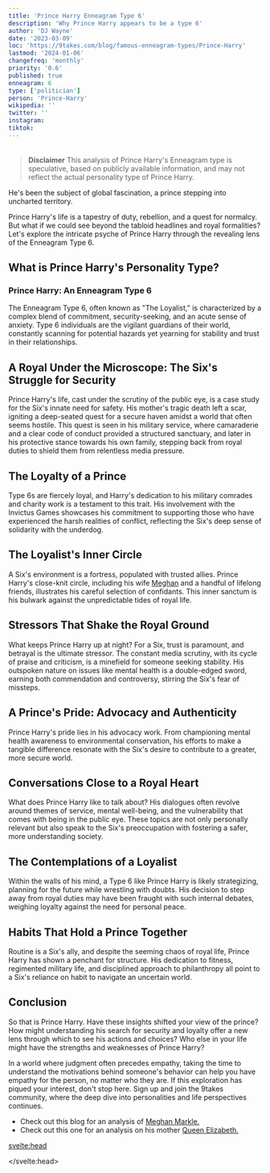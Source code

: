 ```yaml
---
title: 'Prince Harry Enneagram Type 6'
description: 'Why Prince Harry appears to be a type 6'
author: 'DJ Wayne'
date: '2023-03-09'
loc: 'https://9takes.com/blog/famous-enneagram-types/Prince-Harry'
lastmod: '2024-01-06'
changefreq: 'monthly'
priority: '0.6'
published: true
enneagram: 6
type: ['politician']
person: 'Prince-Harry'
wikipedia: ''
twitter: ''
instagram:
tiktok:
---
```


<script>
	import  PopCard  from "$lib/components/atoms/PopCard.svelte";
</script>

<div
	style="display: flex;
    justify-content: center;
    margin: 1rem 0;
	"
>
	<PopCard
		image={`/types/6s/${'Prince-Harry'}.webp`}
		showIcon={false}
		enneagramType="6"
		displayText="Prince Harry"
		subtext=""
	/>
</div>

> **Disclaimer** This analysis of Prince Harry's Enneagram type is speculative, based on publicly available information, and may not reflect the actual personality type of Prince Harry.

<p class="firstLetter">He's been the subject of global fascination, a prince stepping into uncharted territory.</p>

Prince Harry's life is a tapestry of duty, rebellion, and a quest for normalcy. But what if we could see beyond the tabloid headlines and royal formalities? Let's explore the intricate psyche of Prince Harry through the revealing lens of the Enneagram Type 6.

## What is Prince Harry's Personality Type?

### Prince Harry: An Enneagram Type 6

The Enneagram Type 6, often known as "The Loyalist," is characterized by a complex blend of commitment, security-seeking, and an acute sense of anxiety. Type 6 individuals are the vigilant guardians of their world, constantly scanning for potential hazards yet yearning for stability and trust in their relationships.

## A Royal Under the Microscope: The Six's Struggle for Security

Prince Harry's life, cast under the scrutiny of the public eye, is a case study for the Six's innate need for safety. His mother's tragic death left a scar, igniting a deep-seated quest for a secure haven amidst a world that often seems hostile. This quest is seen in his military service, where camaraderie and a clear code of conduct provided a structured sanctuary, and later in his protective stance towards his own family, stepping back from royal duties to shield them from relentless media pressure.

## The Loyalty of a Prince

Type 6s are fiercely loyal, and Harry's dedication to his military comrades and charity work is a testament to this trait. His involvement with the Invictus Games showcases his commitment to supporting those who have experienced the harsh realities of conflict, reflecting the Six's deep sense of solidarity with the underdog.

## The Loyalist's Inner Circle

A Six's environment is a fortress, populated with trusted allies. Prince Harry's close-knit circle, including his wife <a href="/blog/famous-enneagram-types/Meghan-Markle">Meghan</a> and a handful of lifelong friends, illustrates his careful selection of confidants. This inner sanctum is his bulwark against the unpredictable tides of royal life.

## Stressors That Shake the Royal Ground

What keeps Prince Harry up at night? For a Six, trust is paramount, and betrayal is the ultimate stressor. The constant media scrutiny, with its cycle of praise and criticism, is a minefield for someone seeking stability. His outspoken nature on issues like mental health is a double-edged sword, earning both commendation and controversy, stirring the Six's fear of missteps.

## A Prince's Pride: Advocacy and Authenticity

Prince Harry's pride lies in his advocacy work. From championing mental health awareness to environmental conservation, his efforts to make a tangible difference resonate with the Six's desire to contribute to a greater, more secure world.

## Conversations Close to a Royal Heart

What does Prince Harry like to talk about? His dialogues often revolve around themes of service, mental well-being, and the vulnerability that comes with being in the public eye. These topics are not only personally relevant but also speak to the Six's preoccupation with fostering a safer, more understanding society.

## The Contemplations of a Loyalist

Within the walls of his mind, a Type 6 like Prince Harry is likely strategizing, planning for the future while wrestling with doubts. His decision to step away from royal duties may have been fraught with such internal debates, weighing loyalty against the need for personal peace.

## Habits That Hold a Prince Together

Routine is a Six's ally, and despite the seeming chaos of royal life, Prince Harry has shown a penchant for structure. His dedication to fitness, regimented military life, and disciplined approach to philanthropy all point to a Six's reliance on habit to navigate an uncertain world.

## Conclusion

So that is Prince Harry. Have these insights shifted your view of the prince? How might understanding his search for security and loyalty offer a new lens through which to see his actions and choices? Who else in your life might have the strengths and weaknesses of Prince Harry?

In a world where judgment often precedes empathy, taking the time to understand the motivations behind someone's behavior can help you have empathy for the person, no matter who they are. If this exploration has piqued your interest, don't stop here. Sign up and join the 9takes community, where the deep dive into personalities and life perspectives continues.

- Check out this blog for an analysis of <a href="/blog/famous-enneagram-types/Meghan-Markle">Meghan Markle.</a>
- Check out this one for an analysis on his mother <a href="/blog/famous-enneagram-types/Queen-Elizabeth-II">Queen Elizabeth.</a>

<!-- <div>

// loyalty to wife
// issues with trust in the royal family
// seeks support and guidance with mental health
// strongly identifies with groups-> sports and military
</div>
-->

<svelte:head>

</svelte:head>

<style lang="scss">
</style>
